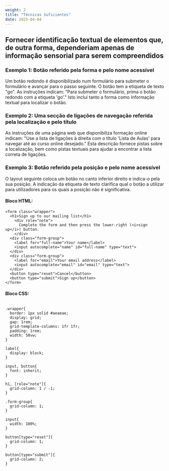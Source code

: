 ```yaml
---
weight: 2
title: "Técnicas Suficientes"
date: 2025-04-04
---
```


## Fornecer identificação textual de elementos que, de outra forma, dependeriam apenas de informação sensorial para serem compreendidos

### Exemplo 1: Botão referido pela forma e pelo nome acessível
Um botão redondo é disponibilizado num formulário para submeter o formulário e avançar para o passo seguinte. O botão tem a etiqueta de texto "go". As instruções indicam: "Para submeter o formulário, prima o botão redondo com a etiqueta 'go'." Isto inclui tanto a forma como informação textual para localizar o botão.

### Exemplo 2: Uma secção de ligações de navegação referida pela localização e pelo título
As instruções de uma página web que disponibiliza formação online indicam: "Use a lista de ligações à direita com o título 'Lista de Aulas' para navegar até ao curso online desejado." Esta descrição fornece pistas sobre a localização, bem como pistas textuais para ajudar a encontrar a lista correta de ligações.

### Exemplo 3: Botão referido pela posição e pelo nome acessível
O layout seguinte coloca um botão no canto inferior direito e indica-o pela sua posição. A indicação da etiqueta de texto clarifica qual o botão a utilizar para utilizadores para os quais a posição não é significativa.

#### Bloco HTML:
<pre aria-label="Exemplo de codigo de um form em HTML"><code>&lt;form class=&quot;wrapper&quot;&gt;
  &lt;h1&gt;Sign up to our mailing list&lt;/h1&gt;
    &lt;div role=&quot;note&quot;&gt;
      Complete the form and then press the lower-right (&lt;i&gt;sign up&lt;/i&gt;) button.
    &lt;/div&gt;
  &lt;div class=&quot;form-group&quot;&gt;
    &lt;label for=&quot;full-name&quot;&gt;Your name&lt;/label&gt;
    &lt;input autocomplete=&quot;name&quot; id=&quot;full-name&quot; type=&quot;text&quot;&gt;
  &lt;/div&gt;
  &lt;div class=&quot;form-group&quot;&gt;
    &lt;label for=&quot;email&quot;&gt;Your email address&lt;/label&gt;
    &lt;input autocomplete=&quot;email&quot; id=&quot;email&quot; type=&quot;text&quot;&gt;
  &lt;/div&gt;
  &lt;button type=&quot;reset&quot;&gt;Cancel&lt;/button&gt;
  &lt;button type=&quot;submit&quot;&gt;Sign up&lt;/button&gt;
&lt;/form&gt;</code></pre>
#### Bloco CSS:
<pre aria-label="Exemplo de codigo CSS"><code>
.wrapper{
  border: 1px solid #aeaeae;
  display: grid;
  gap: 1rem;
  grid-template-columns: 1fr 1fr;
  padding: 1rem;
  width: 50vw;
}

label{
  display: block;
}

input, button{
  font: inherit;
}

h1, [role="note"]{
  grid-column: 1 / -1;
}

.form-group{
  grid-column: 1;
}

input{
  width: 100%;
}

button[type="reset"]{
  grid-column: 1;
}

button[type="submit"]{
  grid-column: 2;
}
</code></pre>